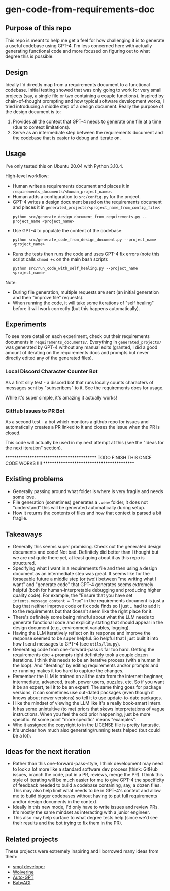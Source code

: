 # gen-code-from-requirements-doc

## Purpose of this repo
This repo is meant to help me get a feel for how challenging it is to generate a useful codebase using GPT-4. I'm less concerned here with actually generating functional code and more focused on figuring out to what degree this is possible.

## Design
Ideally I'd directly map from a requirements document to a functional codebase. Initial testing showed that was only going to work for very small projects (say, a single file or two containing a couple functions). Inspired by chain-of-thought prompting and how typical software development works, I tried introducing a middle step of a design document. Really the purpose of the design document is to:
1. Provides all the context that GPT-4 needs to generate one file at a time (due to context limitations).
1. Serve as an intermediate step between the requirements document and the codebase that is easier to debug and iterate on.

## Usage
I've only tested this on Ubuntu 20.04 with Python 3.10.4.

High-level workflow:
- Human writes a requirements document and places it in `requirements_documents/<human_project_name>`.
- Human adds a configuration to `src/config.py` for the project.
- GPT-4 writes a design document based on the requirements document and places it in `generated_projects/<project_name_from_config_file>`:
    ```
    python src/generate_design_document_from_requirements.py --project_name <project_name>
    ```
- Use GPT-4 to populate the content of the codebase: 
    ```
    python src/generate_code_from_design_document.py --project_name <project_name>
    ```
- Runs the tests then runs the code and uses GPT-4 fix errors (note this script calls `chmod +x` on the main bash script): 
    ```
    python src/run_code_with_self_healing.py --project_name <project_name>
    ```

Note:
- During file generation, multiple requests are sent (an initial generation and then "improve file" requests).
- When running the code, it will take some iterations of "self healing" before it will work correctly (but this happens automatically).

## Experiments

To see more detail on each experiment, check out their requirements documents in `requirements_documents/`. Everything in `generated_projects/` was generated by GPT-4 without any manual edits (granted, I did a good amount of iterating on the requirements docs and prompts but never directly edited any of the generated files).

### Local Discord Character Counter Bot
As a first silly test - a discord bot that runs locally counts characters of messages sent by "subscribers" to it. See the requirements docs for usage.

While it's super simple, it's amazing it actually works!

### GitHub Issues to PR Bot
As a second test - a bot which monitors a github repo for issues and automatically creates a PR linked to it and closes the issue when the PR is closed.

This code will actually be used in my next attempt at this (see the "Ideas for the next iteration" section).

***************************************** TODO FINISH THIS ONCE CODE WORKS !!!! *****************************************

## Existing problems
- Generally passing around what folder is where is very fragile and needs some love.
- File generation (sometimes) generates a `.venv` folder, it does not "understand" this will be generated automatically during setup.
- How it returns the contents of files and how that context is parsed a bit fragile.

## Takeaways
- Generally this seems super promising. Check out the generated design documents and code! Not bad. Definitely did better than I thought but we are _not_ quite there yet, at least going about it as this repo is structured.
- Specifying what I want in a requirements file and then using a design document as an intermediate step was great. It seems like for the forseeable future a middle step (or two!) between "me writing what I want" and "generate code" that GPT-4 generates seems extremely helpful (both for human-interpretable debugging and producing higher quality code). For example, the "Ensure that you have set `intents.message_content = True`" in the requirements document is just a bug that neither improve code or fix code finds so I just .. had to add it to the requirements but that doesn't seem like the right place for it.
- There's definitely some being mindful about what the LLM needs to generate functional code and explicitly stating that should appear in the design document (e.g., environment variables, logging).
- Having the LLM iteratively reflect on its response and improve the response seemed to be super helpful. So helpful that I just built it into how I send messages to GPT-4 (see `utils/llm.py`).
- Generating code from one-forward-pass is far too hard. Getting the requirements doc + prompts right definitely took a couple dozen iterations. I think this needs to be an iterative process (with a human in the loop). And "iterating" by editing requirements and/or prompts and re-running makes it too hard to capture the changes.
- Remember the LLM is trained on all the data from the internet: beginner, intermediate, advanced, trash, power users, puzzles, etc. So if you want it be an expert, tell it to be an expert! The same thing goes for package versions, it can sometimes use out-dated packages (even though it knows about newer versions) so tell it to use update-to-date packages.
- I like the mindset of viewing the LLM like it's a really book-smart intern. It has some unintuitive (to me) priors that skews interpretations of vague instructions. When you feel the odd prior happening, just be more specific. At some point "more specific" means "examples".
- Who it assigned the copyright to in the LICENSE file is pretty fantastic.
- It's unclear how much also generating/running tests helped (but could be a lot).

## Ideas for the next iteration
- Rather than this one-forward-pass-style, I think development may need to look a lot more like a standard software dev process (think: GitHub issues, branch the code, put in a PR, reviews, merge the PR). I think this style of iterating will be much easier for me to give GPT-4 the specificity of feedback needed to build a codebase containing, say, a dozen files. This may also help limit what needs to be in GPT-4's context and allow me to build bigger codebases without having to put full requirements and/or design documents in the context.
- Ideally in this new mode, I'd only have to write issues and review PRs. It's mostly the same mindset as interacting with a junior engineer.
- This also may help surface to what degree tests help (since we'd see their results and the bot trying to fix them in the PR).

## Related projects
These projects were extremely inspiring and I borrowed many ideas from them:
- [smol developer](https://github.com/smol-ai/developer)
- [Wolverine](https://github.com/biobootloader/wolverine)
- [Auto-GPT](https://github.com/Significant-Gravitas/Auto-GPT)
- [BabyAGI](https://github.com/yoheinakajima/babyagi)
